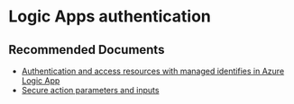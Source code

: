 <properties
    pageTitle="Logic Apps authentication"
    description="Logic Apps authentication"
    service="microsoft.logicapps"
    resource="logicapps"
    authors="TobyTu"
    ms.author="mquian"
    displayOrder=""
    selfHelpType="generic"
    supportTopicIds="32677643"
    resourceTags=""
    productPesIds="15791"
    cloudEnvironments="public"
    articleId="oli02tg3-836d-401c-b919-f924c12f1e9f"
/>

# Logic Apps authentication

## **Recommended Documents**

* [Authentication and access resources with managed identifies in Azure Logic App](https://docs.microsoft.com/azure/logic-apps/create-managed-service-identity)
* [Secure action parameters and inputs](https://docs.microsoft.com/azure/logic-apps/logic-apps-securing-a-logic-app#secure-parameters-in-logic-app-definitions)
